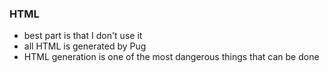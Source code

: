 ### HTML

- best part is that I don't use it
- all HTML is generated by Pug
- HTML generation is one of the most dangerous things that can be done
